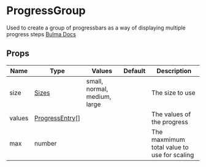 # ProgressGroup

Used to create a group of progressbars as a way of displaying multiple progress steps
[Bulma Docs](https://github.com/CreativeBulma/bulma-tooltip/)
## Props

| Name    | Type | Values | Default | Description |
| -------- | ------- | -------- | ------- | ------- |
| size | [Sizes](../enums.md#Sizes) |small, normal, medium, large|  | The size to use|
| values | [ProgressEntry](../types.md#ProgressEntry)\[\] ||  | The values of the progress|
| max | number ||  | The maxmimum total value to use for scaling|
